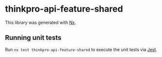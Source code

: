 # thinkpro-api-feature-shared

This library was generated with [Nx](https://nx.dev).

## Running unit tests

Run `nx test thinkpro-api-feature-shared` to execute the unit tests via [Jest](https://jestjs.io).
